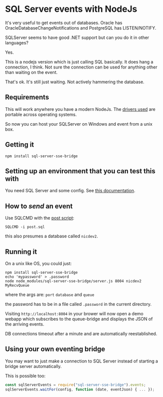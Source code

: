 # SQL Server events with NodeJs

It's very useful to get events out of databases. Oracle has
OracleDatabaseChangeNotifications and PostgreSQL has LISTEN/NOTIFY.

SQLServer seems to have good .NET support but can you do it in other
languages?

Yes.

This is a nodejs version which is just calling SQL basically. It does
hang a connection, I think. Not sure the connection can be used for
anything other than waiting on the event.

That's ok. It's still just waiting. Not actively hammering the
database.

## Requirements

This will work anywhere you have a modern NodeJs. The [drivers
used](https://tedious.org) are portable across operating systems.

So now you can host your SQLServer on Windows and event from a unix
box.

## Getting it

```
npm install sql-server-sse-bridge
```

## Setting up an environment that you can test this with

You need SQL Server and some config. See [this documentation](Setup.md).

## How to *send* an event

Use SQLCMD with the [post script](post.sql):

```
SQLCMD -i post.sql
```

this also presumes a database called `nicdev2`.

## Running it

On a unix like OS, you could just:

```
npm install sql-server-sse-bridge
echo 'mypassword' > .password
node node_modules/sql-server-sse-bridge/server.js 8004 nicdev2 MyRecvQueue
```

where the args are: `port` `database` and `queue`

the password has to be in a file called `.password` in the current
directory.

Visiting `http://localhost:8004` in your brower will now open a demo
webapp which subscribes to the queue-bridge and displays the JSON of
the arriving events.

DB connections timeout after a minute and are automatically
reestablished.

## Using your own eventing bridge

You may want to just make a connection to SQL Server instead of
starting a bridge server automatically.

This is possible too:

```javascript
const sqlServerEvents = require("sql-server-sse-bridge").events;
sqlServerEvents.waitFor(config, function (date, eventJson) { ... });
```
